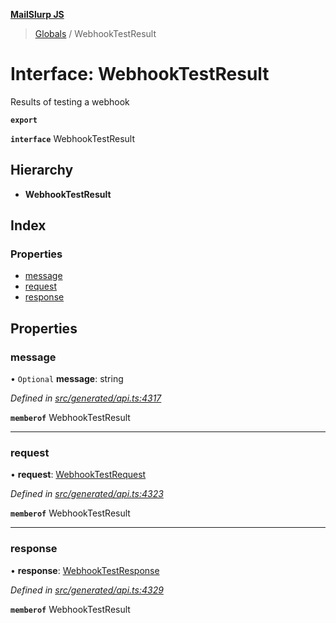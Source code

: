 **[MailSlurp JS](../README.md)**

> [Globals](../README.md) / WebhookTestResult

# Interface: WebhookTestResult

Results of testing a webhook

**`export`** 

**`interface`** WebhookTestResult

## Hierarchy

* **WebhookTestResult**

## Index

### Properties

* [message](webhooktestresult.md#message)
* [request](webhooktestresult.md#request)
* [response](webhooktestresult.md#response)

## Properties

### message

• `Optional` **message**: string

*Defined in [src/generated/api.ts:4317](https://github.com/mailslurp/mailslurp-client/blob/359c034/src/generated/api.ts#L4317)*

**`memberof`** WebhookTestResult

___

### request

•  **request**: [WebhookTestRequest](../modules/webhooktestrequest.md)

*Defined in [src/generated/api.ts:4323](https://github.com/mailslurp/mailslurp-client/blob/359c034/src/generated/api.ts#L4323)*

**`memberof`** WebhookTestResult

___

### response

•  **response**: [WebhookTestResponse](webhooktestresponse.md)

*Defined in [src/generated/api.ts:4329](https://github.com/mailslurp/mailslurp-client/blob/359c034/src/generated/api.ts#L4329)*

**`memberof`** WebhookTestResult

